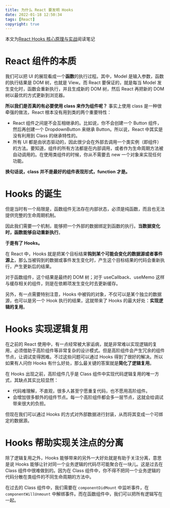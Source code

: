 ```yaml
---
title: 为什么 React 要发明 Hooks
date: 2022-01-18 12:50:34
tags: [React]
copyright: true
---
```

本文为[React Hooks 核心原理与实战](https://time.geekbang.org/column/article/378311)阅读笔记

# React 组件的本质
我们可以把 UI 的展现看成一个**函数**的执行过程。其中，Model 是输入参数，函数的执行结果是 DOM 树，也就是 View。而 React 要保证的，就是每当 Model 发生变化时，函数会重新执行，并且生成新的 DOM 树，然后 React 再把新的 DOM 树以最优的方式更新到浏览器。

**所以我们是否真的有必要使用 class 来作为组件呢？**
事实上使用 class 是一种很牵强的做法，React 根本没有用到类的两个重要特性：
- React 组件之间是不会互相继承的。比如说，你不会创建一个 Button 组件，然后再创建一个 DropdownButton 来继承 Button。所以说，React 中其实是没有利用到 Class 的继承特性的。
- 所有 UI 都是由状态驱动的，因此很少会在外部去调用一个类实例（即组件）的方法。要知道，组件的所有方法都是在内部调用，或者作为生命周期方法被自动调用的。在使用类组件的时候，你从不需要去 new 一个对象来实现任何功能。

**换句话说，class 并不是最好的组件表现形式，function 才是。**

# Hooks 的诞生
但是当时有一个局限是，函数组件无法存在内部状态，必须是纯函数，而且也无法提供完整的生命周期机制。

因此我们需要一个机制，能够把一个外部的数据绑定到函数的执行。**当数据变化时，函数能够自动重新执行**。

**于是有了 Hooks。**

在 React 中，Hooks 就是把某个目标结果**钩到某个可能会变化的数据源或者事件源上**，那么当被钩到的数据或事件发生变化时，产生这个目标结果的代码会重新执行，产生更新后的结果。

对于函数组件，这个结果是最终的 DOM 树；对于 useCallback、useMemo 这样与缓存相关的组件，则是在依赖项发生变化时去更新缓存。

另外，有一点需要特别注意，Hooks 中被钩的对象，不仅可以是某个独立的数据源，也可以是另一个 Hook 执行的结果，这就带来了 Hooks 的最大好处：**实现逻辑的复用**。

# Hooks 实现逻辑复用
在之前的 React 使用中，有一点经常被大家诟病，就是非常难以实现逻辑的复用，必须借助于高阶组件等非常复杂的设计模式。但是高阶组件会产生冗余的组件节点，让调试变得困难。不过这些问题可以通过 Hooks 得到了很好的解决。所以如果有人问你 Hooks 有什么好处，那么最关键的答案就是**简化了逻辑复用**。

在 Hooks 出现之前，高阶组件几乎是 Class 组件中实现代码逻辑复用的唯一方式，其缺点其实比较显然：
- 代码难理解，不直观，很多人甚至宁愿重复代码，也不愿用高阶组件。
- 会增加很多额外的组件节点。每一个高阶组件都会多一层节点，这就会给调试带来很大的负担。

但现在我们可以通过 Hooks 的方式对外部数据进行封装，从而将其变成一个可绑定的数据源。

# Hooks 帮助实现关注点的分离
除了逻辑复用之外，Hooks 能够带来的另外一大好处就是有助于关注分离，意思是说 Hooks 能够让针对同一个业务逻辑的代码尽可能聚合在一块儿。这是过去在 Class 组件中很难做到的。因为在 Class 组件中，你不得不把同一个业务逻辑的代码分散在类组件的不同生命周期的方法中。

在过去的 Class 组件中，我们需要在 `componentDidMount` 中监听事件，在 `componentWillUnmount` 中解绑事件。而在函数组件中，我们可以把所有逻辑写在一起。